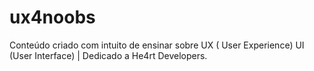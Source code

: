 # ux4noobs
Conteúdo criado com intuito de ensinar sobre UX ( User Experience) UI (User Interface) | Dedicado a He4rt Developers.

